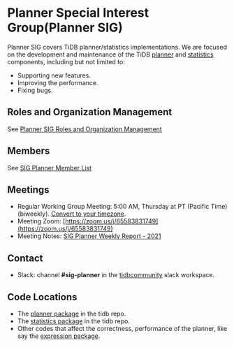 # Planner Special Interest Group(Planner SIG)

Planner SIG covers TiDB planner/statistics implementations. We are focused on the development and maintenance of the TiDB [planner](https://pingcap.com/docs/stable/reference/performance/sql-optimizer-overview/) and [statistics](https://pingcap.com/docs/stable/reference/performance/statistics/) components, including but not limited to:

* Supporting new features.
* Improving the performance.
* Fixing bugs.

## Roles and Organization Management

See [Planner SIG Roles and Organization Management](https://github.com/pingcap/community/blob/master/special-interest-groups/sig-planner/roles-and-organization-management.md)

## Members

See [SIG Planner Member List](https://contributor.tidb.io/sig/planner/)

## Meetings

* Regular Working Group Meeting: 5:00 AM, Thursday at PT (Pacific Time) (biweekly). [Convert to your timezone](http://www.thetimezoneconverter.com/?t=5:00&tz=PT%20%28Pacific%20Time%29).
* Meeting Zoom: [https://zoom.us/j/65583831749](https://zoom.us/j/65583831749)
* Meeting Notes: [SIG Planner Weekly Report - 2021](https://docs.google.com/document/d/1dgq1MZQigTcZeck0iRLSCAu_ly3iGDr19Et6IHfQhCs/edit?usp=sharing)

## Contact

* Slack: channel **#sig-planner** in the [tidbcommunity](https://pingcap.com/tidbslack/) slack workspace.

## Code Locations

* The [planner package](https://github.com/pingcap/tidb/tree/master/planner) in the tidb repo.
* The [statistics package](https://github.com/pingcap/tidb/tree/master/statistics) in the tidb repo.
* Other codes that affect the correctness, performance of the planner, like say the [expression package](https://github.com/pingcap/tidb/tree/master/expression).
